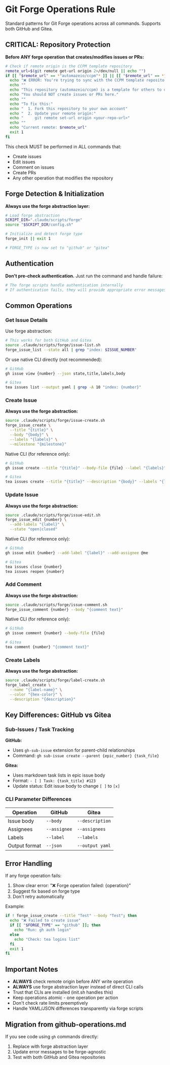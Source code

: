 # Git Forge Operations Rule

Standard patterns for Git Forge operations across all commands. Supports both GitHub and Gitea.

## CRITICAL: Repository Protection

**Before ANY forge operation that creates/modifies issues or PRs:**

```bash
# Check if remote origin is the CCPM template repository
remote_url=$(git remote get-url origin 2>/dev/null || echo "")
if [[ "$remote_url" == *"automazeio/ccpm"* ]] || [[ "$remote_url" == *"automazeio/ccpm.git"* ]]; then
  echo "❌ ERROR: You're trying to sync with the CCPM template repository!"
  echo ""
  echo "This repository (automazeio/ccpm) is a template for others to use."
  echo "You should NOT create issues or PRs here."
  echo ""
  echo "To fix this:"
  echo "  1. Fork this repository to your own account"
  echo "  2. Update your remote origin:"
  echo "     git remote set-url origin <your-repo-url>"
  echo ""
  echo "Current remote: $remote_url"
  exit 1
fi
```

This check MUST be performed in ALL commands that:
- Create issues
- Edit issues
- Comment on issues
- Create PRs
- Any other operation that modifies the repository

## Forge Detection & Initialization

**Always use the forge abstraction layer:**

```bash
# Load forge abstraction
SCRIPT_DIR=".claude/scripts/forge"
source "$SCRIPT_DIR/config.sh"

# Initialize and detect forge type
forge_init || exit 1

# FORGE_TYPE is now set to "github" or "gitea"
```

## Authentication

**Don't pre-check authentication.** Just run the command and handle failure:

```bash
# The forge scripts handle authentication internally
# If authentication fails, they will provide appropriate error messages
```

## Common Operations

### Get Issue Details

Use forge abstraction:
```bash
# This works for both GitHub and Gitea
source .claude/scripts/forge/issue-list.sh
forge_issue_list --state all | grep "index: $ISSUE_NUMBER"
```

Or use native CLI directly (not recommended):
```bash
# GitHub
gh issue view {number} --json state,title,labels,body

# Gitea
tea issues list --output yaml | grep -A 10 "index: {number}"
```

### Create Issue

**Always use the forge abstraction:**
```bash
source .claude/scripts/forge/issue-create.sh
forge_issue_create \
  --title "{title}" \
  --body "{body}" \
  --labels "{labels}" \
  --milestone "{milestone}"
```

Native CLI (for reference only):
```bash
# GitHub
gh issue create --title "{title}" --body-file {file} --label "{labels}"

# Gitea
tea issues create --title "{title}" --description "{body}" --labels "{labels}"
```

### Update Issue

**Always use the forge abstraction:**
```bash
source .claude/scripts/forge/issue-edit.sh
forge_issue_edit {number} \
  --add-labels "{label}" \
  --state "open|closed"
```

Native CLI (for reference only):
```bash
# GitHub
gh issue edit {number} --add-label "{label}" --add-assignee @me

# Gitea
tea issues close {number}
tea issues reopen {number}
```

### Add Comment

**Always use the forge abstraction:**
```bash
source .claude/scripts/forge/issue-comment.sh
forge_issue_comment {number} --body "{comment text}"
```

Native CLI (for reference only):
```bash
# GitHub
gh issue comment {number} --body-file {file}

# Gitea
tea comment {number} "{comment text}"
```

### Create Labels

**Always use the forge abstraction:**
```bash
source .claude/scripts/forge/label-create.sh
forge_label_create \
  --name "{label-name}" \
  --color "{hex-color}" \
  --description "{description}"
```

## Key Differences: GitHub vs Gitea

### Sub-Issues / Task Tracking

**GitHub:**
- Uses `gh-sub-issue` extension for parent-child relationships
- Command: `gh sub-issue create --parent {epic_number} {task_file}`

**Gitea:**
- Uses markdown task lists in epic issue body
- Format: `- [ ] Task: {task_title} #123`
- Update status: Edit issue body to change `[ ]` to `[x]`

### CLI Parameter Differences

| Operation | GitHub | Gitea |
|-----------|--------|-------|
| Issue body | `--body` | `--description` |
| Assignees | `--assignee` | `--assignees` |
| Labels | `--label` | `--labels` |
| Output format | `--json` | `--output yaml` |

## Error Handling

If any forge operation fails:
1. Show clear error: "❌ Forge operation failed: {operation}"
2. Suggest fix based on forge type
3. Don't retry automatically

Example:
```bash
if ! forge_issue_create --title "Test" --body "Test"; then
  echo "❌ Failed to create issue"
  if [[ "$FORGE_TYPE" == "github" ]]; then
    echo "Run: gh auth login"
  else
    echo "Check: tea logins list"
  fi
  exit 1
fi
```

## Important Notes

- **ALWAYS** check remote origin before ANY write operation
- **ALWAYS** use forge abstraction layer instead of direct CLI calls
- Trust that CLIs are installed (init.sh handles this)
- Keep operations atomic - one operation per action
- Don't check rate limits preemptively
- Handle YAML/JSON differences transparently via forge scripts

## Migration from github-operations.md

If you see code using `gh` commands directly:
1. Replace with forge abstraction layer
2. Update error messages to be forge-agnostic
3. Test with both GitHub and Gitea repositories
